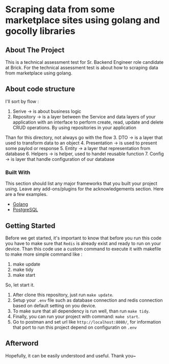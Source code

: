 # Scraping data from some marketplace sites using golang and gocolly libraries

<!-- ABOUT THE PROJECT -->
## About The Project

This is a technical assessment test for Sr. Backend Engineer role candidate at Brick. 
For the technical assessment test is about how to scraping data from marketplace using golang. 

## About code structure
I'll sort by flow :
1. Serive -> is about business logic
2. Repository -> is a layer between the Service and data layers of your application with an interface to perform create, read, update and delete CRUD operations. By using repositories in your application

Than for this directory, not always go with the flow
3. DTO -> is a layer that used to transform data to an object
4. Presentation -> is used to present some paylod or response
5. Entity -> a layer that representation from database
6. Helpers -> is helper, used to handel reusable function
7. Config -> is layer that handle configuration of our database

### Built With

This section should list any major frameworks that you built your project using. Leave any add-ons/plugins for the acknowledgements section. Here are a few examples.
* [Golang](https://golang.com)
* [PostgreSQL](https://www.postgresql.org)

<!-- GETTING STARTED -->
## Getting Started
Before we get started, it's important to know that  before you run this code you have to make sure that `Redis` is already exist and ready to run on your device. Than this code use a custom command to execute it with makefile to make more simple command like :
1. make update
2. make tidy
3. make start

So, let start it.
1. After clone this repository, just run `make update`.
2. Setup your `.env` file such as database connection and redis connection based on default setting on you device.
3. To make sure that all dependency is run well, than run `make tidy`.
4. Finally, you can run your project with command: `make start`.
5. Go to postman and set url like `http://localhost:8080/`, for information that port to run this project depend on configuratin on `.env`

## Afterword
Hopefully, it can be easily understood and useful. Thank you~